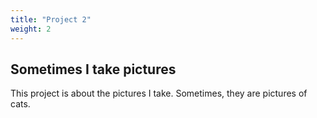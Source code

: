 ```yaml
---
title: "Project 2"
weight: 2
---
```


## Sometimes I take pictures

This project is about the pictures I take. Sometimes, they are pictures of cats.

